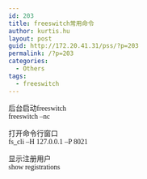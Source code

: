 ```yaml
---
id: 203
title: freeswitch常用命令
author: kurtis.hu
layout: post
guid: http://172.20.41.31/pss/?p=203
permalink: /?p=203
categories:
  - Others
tags:
  - freeswitch
---
```

<span style="font-family: 微软雅黑, &#39;Microsoft YaHei&#39;; ">后台启动freeswitch<br /></span><span style="font-family: 微软雅黑, &#39;Microsoft YaHei&#39;; ">freeswitch&nbsp;</span><span style="font-family: 微软雅黑, &#39;Microsoft YaHei&#39;; ">&#8211;</span><span style="font-family: 微软雅黑, &#39;Microsoft YaHei&#39;; ">nc</span>



<span style="font-family: 微软雅黑, &#39;Microsoft YaHei&#39;; ">打开命令行窗口<br /></span><span style="font-family: 微软雅黑, &#39;Microsoft YaHei&#39;; ">fs_cli&nbsp;</span><span style="font-family: 微软雅黑, &#39;Microsoft YaHei&#39;; ">&#8211;</span><span style="font-family: 微软雅黑, &#39;Microsoft YaHei&#39;; ">H 127.0.0.1&nbsp;</span><span style="font-family: 微软雅黑, &#39;Microsoft YaHei&#39;; ">&#8211;</span><span style="font-family: 微软雅黑, &#39;Microsoft YaHei&#39;; ">P 8021</span>



<span style="font-family: 微软雅黑, &#39;Microsoft YaHei&#39;; ">显示注册用户<br /></span><span style="font-family: 微软雅黑, &#39;Microsoft YaHei&#39;; ">show registrations</span>

<span style="font-family: Simsun; font-size: medium;"><br /></span>